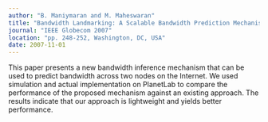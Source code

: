 ```yaml
---
author: "B. Maniymaran and M. Maheswaran"
title: "Bandwidth Landmarking: A Scalable Bandwidth Prediction Mechanism for Distributed Systems"
journal: "IEEE Globecom 2007"
location: "pp. 248-252, Washington, DC, USA"
date: 2007-11-01
---
```

This paper presents a new bandwidth inference mechanism that can be used to predict bandwidth across two nodes on the Internet. We used simulation and actual implementation on PlanetLab to compare the performance of the proposed mechanism against an existing approach. The results indicate that our approach is lightweight and yields better performance.